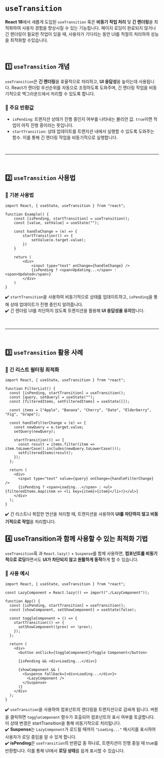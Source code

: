 # `useTransition`
**React 18**에서 새롭게 도입된 `useTransition` 훅은 **비동기 작업 처리** 및 **긴 렌더링**을 최적화하여 사용자 경험을 향상시킬 수 있는 기능힙니다. 페이지 로딩이 완료되지 않거나 긴 렌더링이 필요한 작업이 있을 때, 사용자가 기다리는 동안 UI를 적절히 처리하여 성능을 최적화할 수있습니다.

<br>

## 1️⃣ `useTransition` 개념
`useTransition`은 **긴 렌더링**을 효율적으로 처리하고, **UI 응답성**을 높이는데 사용됩니다. React가 렌더링 우선순위를 자동으로 조정하도록 도와주며, 긴 렌더링 작업을 비동기적으로 백그라운드에서 처리할 수 있도록 합니다.

### 🔹 주요 반환값
- `isPending`: 트랜지션 상태가 진행 중인지 여부를 나타내는 불리언 값. `true`이면 작업이 아직 진행 중이라는 뜻입니다.
- `startTransition`: 상태 업데이트를 트랜지션 내에서 실행할 수 있도록 도와주는 함수. 이를 통해 긴 렌더링 작업을 비동기적으로 실행합니다.

<br>

---

<br>

## 2️⃣ `useTransition` 사용법
### 🔹 기본 사용법
```tsx
import React, { useState, useTransition } from "react";

function Example() {
    const [isPending, startTransition] = useTransition();
    const [value, setValue] = useState("");

    const handleChange = (e) => {
        startTransition(() => {
            setValue(e.target.value);
        })
    }

    return (
        <div>
            <input type="text" onChange={handleChange} />
            {isPending ? <span>Updating...</span> : <span>Updated</span>}
        </div>
    )
}
```
✔️ `startTransition`을 사용하여 비동기적으로 상태를 업데이트하고, `isPending`을 통해 상태 업데이트가 진행 중인지 알려줍니다.  
✔️ 긴 렌더링 UI를 차단하지 않도록 트랜지션을 활용해 **UI 응답성을 유지**합니다.

<br>

- - -

<br>

## 3️⃣ `useTransition` 활용 사례
### 🔹 긴 리스트 필터링 최적화
```tsx
import React, { useState, useTransition } from "react";

function FilterList() {
  const [isPending, startTransition] = useTransition();
  const [query, setQuery] = useState("");
  const [filteredItems, setFilteredItems] = useState([]);

  const items = ["Apple", "Banana", "Cherry", "Date", "Elderberry", "Fig", "Grape"];

  const handleFilterChange = (e) => {
    const newQuery = e.target.value;
    setQuery(newQuery);

    startTransition(() => {
      const result = items.filter(item => item.toLowerCase().includes(newQuery.toLowerCase()));
      setFilteredItems(result);
    });
  };

  return (
    <div>
      <input type="text" value={query} onChange={handleFilterChange} />
      {isPending ? <span>Loading...</span> : <ul>{filteredItems.map(item => <li key={item}>{item}</li>)}</ul>}
    </div>
  );
}
```
✔️ 긴 리스트나 복잡한 연산을 처리할 때, 트랜지션을 사용하여 **UI를 차단하지 않고 비동기적으로 작업**을 처리합니다.

## 4️⃣ useTransition과 함께 사용할 수 있는 최적화 기법
`useTransition`훅 과 `React.lazy()` + `Suspense`를 함께 사용하면, **컴포넌트를 비동기적으로 로딩**하면서도 **UI가 차단되지 않고 원활하게 동작**하게 할 수 있습니다.

### 🔹 사용 예시
```tsx
import React, { useState, useTransition } from "react";

const LazyComponent = React.lazy(() => import("./LazyComponent"));

function App() {
  const [isPending, startTransition] = useTransition();
  const [showComponent, setShowComponent] = useState(false);

  const toggleComponent = () => {
    startTransition(() => {
      setShowComponent((prev) => !prev);
    });
  };

  return (
    <div>
      <button onClick={toggleComponent}>Toggle Component</button>

      {isPending && <div>Loading...</div>}

      {showComponent && (
        <Suspense fallback={<div>Loading...</div>}>
          <LazyComponent />
        </Suspense>
      )}
    </div>
  );
}
```
✔️ `useTransition`을 사용하여 컴포넌트의 렌더링을 트랜지션으로 감싸게 됩니다. 버튼을 클릭하면 `toggleComponent` 함수가 호출되어 컴포넌트의 표시 여부를 토글합니다. 이 상태 변경은 startTransition을 통해 비동기적으로 처리됩니다.  
✔️ **Suspense**는 `LazyComponent`가 로드될 때까지 `"Loading..."` 메시지를 표시하여 사용자가 로딩 중임을 알 수 있게 합니다.  
✔️ **isPending**은 `useTransition`의 반환값 중 하나로, 트랜지션이 진행 중일 때 true를 반환합니다. 이를 통해 UI에서 **로딩 상태**를 쉽게 표시할 수 있습니다.


